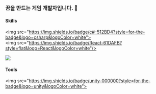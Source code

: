 ### 꿈을 만드는 게임 개발자입니다. 👋

<!--
**zenobreaker/zenobreaker** is a ✨ _special_ ✨ repository because its `README.md` (this file) appears on your GitHub profile.

Here are some ideas to get you started:

- 🔭 I’m currently working on ...
- 🌱 I’m currently learning ...
- 👯 I’m looking to collaborate on ...
- 🤔 I’m looking for help with ...
- 💬 Ask me about ...
- 📫 How to reach me: ...
- 😄 Pronouns: ...
- ⚡ Fun fact: ...
-->

#### Skills 

  <img src="https://img.shields.io/badge/c#-512BD4?style=for-the-badge&logo=csharp&logoColor=white">
   <img src="https://img.shields.io/badge/React-61DAFB?style=flat&logo=React&logoColor=white"/>

  <img src="https://img.shields.io/badge/Visual Studio Code-fff?style=for-the-badge&logo=Visual Studio Code&logoColor=34ace0">


#### Tools
<img src="https://img.shields.io/badge/unity-000000?style=for-the-badge&logo=unity&logoColor=white">
